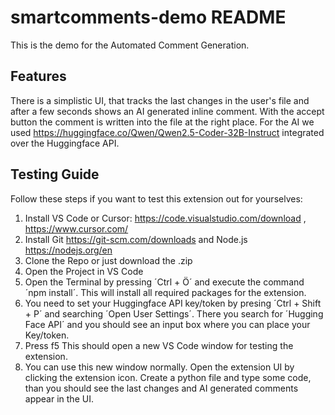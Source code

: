 # smartcomments-demo README

This is the demo for the Automated Comment Generation.

## Features

There is a simplistic UI, that tracks the last changes in the user's file and after a few seconds shows an AI generated inline comment. With the accept button the comment is written into the file at the right place. For the AI we used https://huggingface.co/Qwen/Qwen2.5-Coder-32B-Instruct integrated over the Huggingface API.

## Testing Guide
Follow these steps if you want to test this extension out for yourselves:

1. Install VS Code or Cursor: https://code.visualstudio.com/download , https://www.cursor.com/
2. Install Git https://git-scm.com/downloads and Node.js https://nodejs.org/en
3. Clone the Repo or just download the .zip
4. Open the Project in VS Code
5. Open the Terminal by pressing ´Ctrl + Ö´ and execute the command ´npm install´. This will install all required packages for the extension.
6. You need to set your Huggingface API key/token by presing ´Ctrl + Shift + P´ and searching ´Open User Settings´. There you search for ´Hugging Face API´ and you should see an input box where you can place your Key/token.
7. Press f5
This should open a new VS Code window for testing the extension.
8. You can use this new window normally. Open the extension UI by clicking the extension icon. Create a python file and type some code, than you should see the last changes and AI generated comments appear in the UI.
